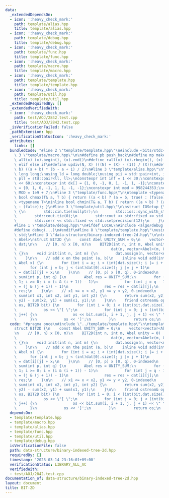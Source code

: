 ```yaml
---
data:
  _extendedDependsOn:
  - icon: ':heavy_check_mark:'
    path: template/alias.hpp
    title: template/alias.hpp
  - icon: ':heavy_check_mark:'
    path: template/debug.hpp
    title: template/debug.hpp
  - icon: ':heavy_check_mark:'
    path: template/func.hpp
    title: template/func.hpp
  - icon: ':heavy_check_mark:'
    path: template/macro.hpp
    title: template/macro.hpp
  - icon: ':heavy_check_mark:'
    path: template/template.hpp
    title: template/template.hpp
  - icon: ':heavy_check_mark:'
    path: template/util.hpp
    title: template/util.hpp
  _extendedRequiredBy: []
  _extendedVerifiedWith:
  - icon: ':heavy_check_mark:'
    path: test/AOJ/2842.test.cpp
    title: test/AOJ/2842.test.cpp
  _isVerificationFailed: false
  _pathExtension: hpp
  _verificationStatusIcon: ':heavy_check_mark:'
  attributes:
    links: []
  bundledCode: "#line 2 \"template/template.hpp\"\n#include <bits/stdc++.h>\n#line\
    \ 3 \"template/macro.hpp\"\n\n#define pb push_back\n#define mp make_pair\n#define\
    \ all(x) (x).begin(), (x).end()\n#define rall(x) (x).rbegin(), (x).rend()\n#define\
    \ elif else if\n#define updiv(N, X) (((N) + (X) - (1)) / (X))\n#define sigma(a,\
    \ b) ((a + b) * (b - a + 1) / 2)\n#line 3 \"template/alias.hpp\"\n\nusing ll =\
    \ long long;\nusing ld = long double;\nusing pii = std::pair<int, int>;\nusing\
    \ pll = std::pair<ll, ll>;\nconstexpr int inf = 1 << 30;\nconstexpr ll INF = 1LL\
    \ << 60;\nconstexpr int dx[] = {1, 0, -1, 0, 1, -1, 1, -1};\nconstexpr int dy[]\
    \ = {0, 1, 0, -1, 1, 1, -1, -1};\nconstexpr int mod = 998244353;\nconstexpr int\
    \ MOD = 1e9 + 7;\n#line 3 \"template/func.hpp\"\n\ntemplate <typename T>\ninline\
    \ bool chmax(T& a, T b) { return ((a < b) ? (a = b, true) : (false)); }\ntemplate\
    \ <typename T>\ninline bool chmin(T& a, T b) { return ((a > b) ? (a = b, true)\
    \ : (false)); }\n#line 3 \"template/util.hpp\"\n\nstruct IOSetup {\n    IOSetup()\
    \ {\n        std::cin.tie(nullptr);\n        std::ios::sync_with_stdio(false);\n\
    \        std::cout.tie(0);\n        std::cout << std::fixed << std::setprecision(12);\n\
    \        std::cerr << std::fixed << std::setprecision(12);\n    }\n} IOSetup;\n\
    #line 1 \"template/debug.hpp\"\n#ifdef LOCAL\n#include <algo/debug.hpp>\n#else\n\
    #define debug(...)\n#endif\n#line 8 \"template/template.hpp\"\nusing namespace\
    \ std;\n#line 3 \"data-structure/binary-indexed-tree-2d.hpp\"\n\ntemplate <class\
    \ Abel>\nstruct BIT2D {\n    const Abel UNITY_SUM = 0;\n    vector<vector<Abel>>\
    \ dat;\n\n    // [0, n) x [0, m)\n    BIT2D(int n, int m, Abel unity = 0) : UNITY_SUM(unity),\n\
    \                                          dat(n, vector<Abel>(m, UNITY_SUM))\
    \ {}\n    void init(int n, int m) {\n        dat.assign(n, vector<Abel>(m, UNITY_SUM));\n\
    \    }\n\n    // add x on the point (a, b)\n    inline void add(int a, int b,\
    \ Abel x) {\n        for (int i = a; i < (int)dat.size(); i |= i + 1)\n      \
    \      for (int j = b; j < (int)dat[0].size(); j |= j + 1)\n                dat[i][j]\
    \ = dat[i][j] + x;\n    }\n\n    // [0, p) x [0, q), 0-indexed\n    inline Abel\
    \ sum(int p, int q) {\n        Abel res = UNITY_SUM;\n        for (int i = p -\
    \ 1; i >= 0; i = (i & (i + 1)) - 1)\n            for (int j = q - 1; j >= 0; j\
    \ = (j & (j + 1)) - 1)\n                res = res + dat[i][j];\n        return\
    \ res;\n    }\n\n    // x1 <= x < x2, y1 <= y < y2, 0-indexed\n    inline Abel\
    \ sum(int x1, int x2, int y1, int y2) {\n        return sum(x2, y2) - sum(x1,\
    \ y2) - sum(x2, y1) + sum(x1, y1);\n    }\n\n    friend ostream& operator<<(ostream&\
    \ os, BIT2D bit) {\n        for (int i = 0; i < (int)bit.dat.size(); i++) {\n\
    \            os << \"[ \";\n            for (int j = 0; j < (int)bit.dat[0].size();\
    \ j++) {\n                os << bit.sum(i, i + 1, j, j + 1) << \" \";\n      \
    \      }\n            os << ']';\n        }\n        return os;\n    }\n};\n"
  code: "#pragma once\n#include \"../template/template.hpp\"\n\ntemplate <class Abel>\n\
    struct BIT2D {\n    const Abel UNITY_SUM = 0;\n    vector<vector<Abel>> dat;\n\
    \n    // [0, n) x [0, m)\n    BIT2D(int n, int m, Abel unity = 0) : UNITY_SUM(unity),\n\
    \                                          dat(n, vector<Abel>(m, UNITY_SUM))\
    \ {}\n    void init(int n, int m) {\n        dat.assign(n, vector<Abel>(m, UNITY_SUM));\n\
    \    }\n\n    // add x on the point (a, b)\n    inline void add(int a, int b,\
    \ Abel x) {\n        for (int i = a; i < (int)dat.size(); i |= i + 1)\n      \
    \      for (int j = b; j < (int)dat[0].size(); j |= j + 1)\n                dat[i][j]\
    \ = dat[i][j] + x;\n    }\n\n    // [0, p) x [0, q), 0-indexed\n    inline Abel\
    \ sum(int p, int q) {\n        Abel res = UNITY_SUM;\n        for (int i = p -\
    \ 1; i >= 0; i = (i & (i + 1)) - 1)\n            for (int j = q - 1; j >= 0; j\
    \ = (j & (j + 1)) - 1)\n                res = res + dat[i][j];\n        return\
    \ res;\n    }\n\n    // x1 <= x < x2, y1 <= y < y2, 0-indexed\n    inline Abel\
    \ sum(int x1, int x2, int y1, int y2) {\n        return sum(x2, y2) - sum(x1,\
    \ y2) - sum(x2, y1) + sum(x1, y1);\n    }\n\n    friend ostream& operator<<(ostream&\
    \ os, BIT2D bit) {\n        for (int i = 0; i < (int)bit.dat.size(); i++) {\n\
    \            os << \"[ \";\n            for (int j = 0; j < (int)bit.dat[0].size();\
    \ j++) {\n                os << bit.sum(i, i + 1, j, j + 1) << \" \";\n      \
    \      }\n            os << ']';\n        }\n        return os;\n    }\n};"
  dependsOn:
  - template/template.hpp
  - template/macro.hpp
  - template/alias.hpp
  - template/func.hpp
  - template/util.hpp
  - template/debug.hpp
  isVerificationFile: false
  path: data-structure/binary-indexed-tree-2d.hpp
  requiredBy: []
  timestamp: '2023-03-14 23:16:01+09:00'
  verificationStatus: LIBRARY_ALL_AC
  verifiedWith:
  - test/AOJ/2842.test.cpp
documentation_of: data-structure/binary-indexed-tree-2d.hpp
layout: document
title: BIT-2D
---
```

